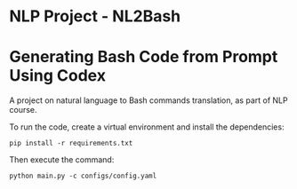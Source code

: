 # NLP Project - NL2Bash
# Generating Bash Code from Prompt Using Codex

A project on natural language to Bash commands translation, as part of NLP course.


To run the code, create a virtual environment and install the dependencies:

`pip install -r requirements.txt`


Then execute the command:

`python main.py -c configs/config.yaml`
